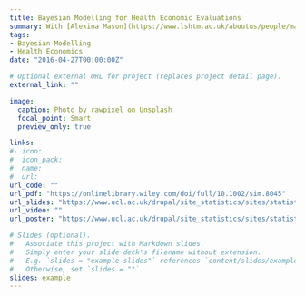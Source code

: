 ```yaml
---
title: Bayesian Modelling for Health Economic Evaluations
summary: With [Alexina Mason](https://www.lshtm.ac.uk/aboutus/people/mason.alexina) and [Gianluca Baio](https://www.ucl.ac.uk/statistics/people/gianlucabaio)
tags:
- Bayesian Modelling
- Health Economics
date: "2016-04-27T00:00:00Z"

# Optional external URL for project (replaces project detail page).
external_link: ""

image:
  caption: Photo by rawpixel on Unsplash
  focal_point: Smart
  preview_only: true

links:
#- icon: 
#  icon_pack: 
#  name: 
#  url: 
url_code: ""
url_pdf: "https://onlinelibrary.wiley.com/doi/full/10.1002/sim.8045"
url_slides: "https://www.ucl.ac.uk/drupal/site_statistics/sites/statistics/files/baio_ucl_5feb.pdf"
url_video: ""
url_poster: "https://www.ucl.ac.uk/drupal/site_statistics/sites/statistics/files/poster_ag_hurdle.pdf"

# Slides (optional).
#   Associate this project with Markdown slides.
#   Simply enter your slide deck's filename without extension.
#   E.g. `slides = "example-slides"` references `content/slides/example-slides.md`.
#   Otherwise, set `slides = ""`.
slides: example
---
```








